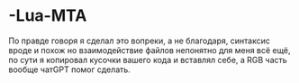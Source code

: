 # -Lua-MTA

По правде говоря я сделал это вопреки, а не благодаря, синтаксис вроде и похож но взаимодействие файлов непонятно для меня всё ещё, по сути я копировал кусочки вашего кода и вставлял себе, а RGB часть вообще чатGPT помог сделать.

